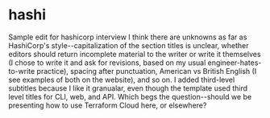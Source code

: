 # hashi
Sample edit for hashicorp interview
I think there are unknowns as far as HashiCorp's style--capitalization of the section titles is unclear, whether editors should return incomplete material to the writer or write it themselves (I chose to write it and ask for revisions, based on my usual engineer-hates-to-write practice), spacing after punctuation, American vs British English (I see examples of both on the website), and so on. I added third-level subtitles because I like it granualar, even though the template used third level titles for CLI, web, and API. Which begs the question--should we be presenting how to use Terraform Cloud here, or elsewhere? 

